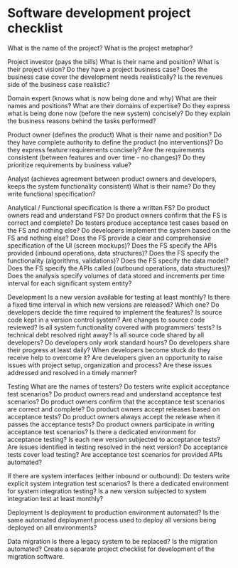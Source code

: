 # Software development project checklist

What is the name of the project?
What is the project metaphor?

Project investor (pays the bills)
What is their name and position?
What is their project vision?
Do they have a project business case?
Does the business case cover the development needs realistically?
Is the revenues side of the business case realistic?

Domain expert (knows what is now being done and why)
What are their names and positions?
What are their domains of expertise?
Do they express what is being done now (before the new system) concisely?
Do they explain the business reasons behind the tasks performed?

Product owner (defines the product)
What is their name and position?
Do they have complete authority to define the product (no interventions)?
Do they express feature requirements concisely?
Are the requirements consistent (between features and over time - no changes)?
Do they prioritize requirements by business value?

Analyst (achieves agreement between product owners and developers, keeps the system functionality consistent)
What is their name?
Do they write functional specification?

Analytical / Functional specification
Is there a written FS?
Do product owners read and understand FS?
Do product owners confirm that the FS is correct and complete?
Do testers produce acceptance test cases based on the FS and nothing else?
Do developers implement the system based on the FS and nothing else?
Does the FS provide a clear and comprehensive specification of the UI (screen mockups)?
Does the FS specify the APIs provided (inbound operations, data structures)?
Does the FS specify the functionality (algorithms, validations)?
Does the FS specify the data model?
Does the FS specify the APIs called (outbound operations, data structures)?
Does the analysis specify volumes of data stored and increments per time interval for each significant system entity?

Development
Is a new version available for testing at least monthly?
Is there a fixed time interval in which new versions are released? Which one?
Do developers decide the time required to implement the features?
Is source code kept in a version control system?
Are changes to source code reviewed?
Is all system functionality covered with programmers’ tests?
Is technical debt resolved right away?
Is all source code shared by all developers?
Do developers only work standard hours?
Do developers share their progress at least daily?
When developers become stuck do they receive help to overcome it?
Are developers given an opportunity to raise issues with project setup, organization and process?
Are these issues addressed and resolved in a timely manner?

Testing
What are the names of testers?
Do testers write explicit acceptance test scenarios?
Do product owners read and understand acceptance test scenarios?
Do product owners confirm that the acceptance test scenarios are correct and complete?
Do product owners accept releases based on acceptance tests?
Do product owners always accept the release when it passes the acceptance tests?
Do product owners participate in writing acceptance test scenarios?
Is there a dedicated environment for acceptance testing?
Is each new version subjected to acceptance tests?
Are issues identified in testing resolved in the next version?
Do acceptance tests cover load testing?
Are acceptance test scenarios for provided APIs automated?

If there are system interfaces (either inbound or outbound):
Do testers write explicit system integration test scenarios?
Is there a dedicated environment for system integration testing?
Is a new version subjected to system integration test at least monthly?

Deployment
Is deployment to production environment automated?
Is the same automated deployment process used to deploy all versions being deployed on all environments?

Data migration
Is there a legacy system to be replaced?
Is the migration automated?
Create a separate project checklist for development of the migration software.
